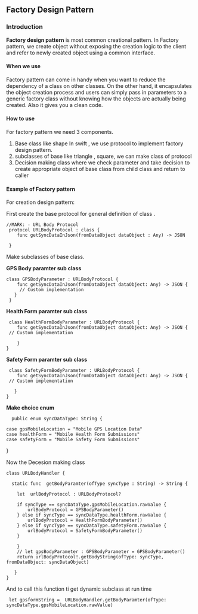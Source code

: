 ## Factory Design Pattern 


### Introduction 

**Factory design pattern** is most common creational pattern.
In Factory pattern, we create object without exposing the creation logic to the client and refer to newly created object using a common interface.

#### When we use

Factory pattern can come in handy when you want to reduce the dependency of a class on other classes. On the other hand, it encapsulates the object creation process and users can simply pass in parameters to a generic factory class without knowing how the objects are actually being created. Also it gives you a clean code.

#### How to use 

For factory pattern we need 3 components.

 1. Base class  like shape In swift , we use protocol to implement factory design pattern. 	
2. subclasses of base  like triangle , square, we can make class of protocol
3. Decision making class where we check parameter and take decision to create appropriate object of base class from child class and return to caller

#### Example  of Factory pattern
For creation design pattern:

First create the base  protocol for general definition of class . 

    //MARK: - URL Body Protocol
     protocol URLBodyProtocol : class {
        func getSyncDataInJson(fromDataObject dataObject : Any) -> JSON

     }

Make subclasses of base class.

 **GPS Body paramter sub class**
 
    class GPSBodyParameter : URLBodyProtocol {
        func getSyncDataInJson(fromDataObject dataObject: Any) -> JSON {
         // Custom implementation
       }
     }

 **Health Form paramter sub class**

     class HealthFormBodyParameter : URLBodyProtocol {
        func getSyncDataInJson(fromDataObject dataObject: Any) -> JSON {
     // Custom implementation
   
        }
    }

 **Safety Form paramter sub class**

     class SafetyFormBodyParameter : URLBodyProtocol {
        func getSyncDataInJson(fromDataObject dataObject: Any) -> JSON {
     // Custom implementation

       }
    }


**Make choice enum**

      public enum syncDataType: String {
    
    case gpsMobileLocation = "Mobile GPS Location Data"
    case healthForm = "Mobile Health Form Submissions"
    case safetyForm = "Mobile Safety Form Submissions"
     
}

Now the Decesion making class

    class URLBodyHandler {
    
      static func  getBodyParamter(ofType syncType : String) -> String {
        
        let  urlBodyProtocol : URLBodyProtocol?
        
        if syncType == syncDataType.gpsMobileLocation.rawValue {
            urlBodyProtocol = GPSBodyParameter()
        } else if syncType == syncDataType.healthForm.rawValue {
            urlBodyProtocol = HealthFormBodyParameter()
        } else if syncType == syncDataType.safetyForm.rawValue {
            urlBodyProtocol = SafetyFormBodyParameter()
        } 
            
        }
        // let gpsBodyParameter : GPSBodyParameter = GPSBodyParameter()
        return urlBodyProtocol!.getBodyString(ofType: syncType, fromDataObject: syncDataObject)
        
       }
    }


And to call this function ti get dynamic subclass at run time

     let gpsformString =  URLBodyHandler.getBodyParamter(ofType: syncDataType.gpsMobileLocation.rawValue)



